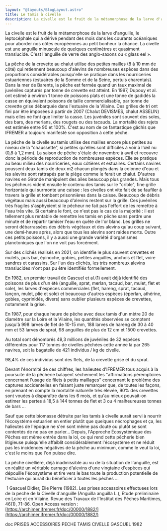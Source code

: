 ```yaml
---
layout: "@layouts/BlogLayout.astro"
title: Le tamis à civelle
description: La civelle est le fruit de la métamorphose de la larve d'anguille. La pêche au tamis utilise des mailles plus petites au niveau de la "chaussette", si petites qu'elles sont difficiles à voir à l'œil nu (0,8 à 1,2 mm)
---
```


La civelle est le fruit de la métamorphose de la larve d'anguille, le leptocéphale qui a dérivé pendant des mois dans les courants océaniques pour aborder nos côtes européennes au petit bonheur la chance. La civelle est une anguille minuscule de quelques centimètres et quasiment translucide. C'est l'anguille de verre des anglo-saxons ou « glass eel ».

La pêche de la crevette au chalut utilise des petites mailles (8 à 10 mm de côté) qui retiennent beaucoup d'alevins de nombreuses espèces dans des proportions considérables puisqu'elle se pratique dans les nourriceries estuariennes (estuaires de la Somme et de la Seine, pertuis charentais). Dans la mer de Barents, la pêche est fermée quand un taux maximal de juvéniles capturés par tonne de crevette est atteint. En 1997, Dupouy et al. ont estimé à environ 1 tonne de poissons plats et une tonne de gadidés la casse en équivalent poissons de taille commercialisable, par tonne de crevette grise débarquée dans l'estuaire de la Vilaine. Des grilles de tri ont fini par être imposées à partir de 2007 (Chalut DEVISMES, chalut ASSELIN) mais elles ne font que limiter la casse. Les juvéniles sont souvent des soles, des bars, des merlans, des rougets ou des tacauds. La mortalité des rejets est estimée entre 90 et 100%. C'est au nom de ce fantastique gâchis que IFREMER a toujours manifesté son opposition à cette pêche.

La pêche de la civelle au tamis utilise des mailles encore plus petites au niveau de la "chaussette", si petites qu'elles sont difficiles à voir à l'œil nu (0,8 à 1,2 mm). La saison de pêche s'étale de novembre à avril et recouvre donc la période de reproduction de nombreuses espèces. Elle se pratique au beau milieu des nourriceries, eaux côtières et estuaires. Certains navires poussent deux tamis de deux m2 chacun plongés dans la colonne d'eau et les alevins sont rattrapés par le piège comme le ferait un chalut. D'autres navires en Gironde manipulent des ailes beaucoup plus grandes. Mais tous les pêcheurs vident ensuite le contenu des tamis sur le "crible", fine grille horizontale qui surmonte une caisse : les civelles ont vite fait de se faufiler à travers la grille et tombent prisonnières dans la caisse. Beaucoup de débris végétaux mais aussi beaucoup d'alevins restent sur la grille. Ces juvéniles très fragiles s'asphyxient si le pêcheur ne fait pas l'effort de les remettre à l'eau très vite. Si certains le font, ce n'est pas le cas de la majorité : il est tellement plus rentable de remettre les tamis en pêche sans perdre une minute et de repartir tamiser l'eau en quête de l'or blanc. Les grilles ne seront débarrassées des débris végétaux et des alevins qu'au coup suivant, une demi-heure après, alors que tous les alevins sont raides morts. Outre ces petits poissons, il y a aussi une grande variété d'organismes planctoniques que l'on ne voit pas forcément.

Sur des clichés réalisés en 2021, on identifie le plus souvent crevettes et mulets, puis bar, épinoche, gobies, petites anguilles, anchois et flet, voire sandres et carassins. Sur l'un des clichés, les très nombreux alevins translucides n'ont pas pu être identifiés formellement.

En 1982, un premier travail de Gascuel et al.(1) avait déjà identifié des poissons de plus d'un été (anguille, sprat, merlan, tacaud, bar, mulet, flet et sole), les larves d'espèces commerciales (flet, hareng, sprat, tacaud, lançon, mulet, plie et sole) et beaucoup d'autres espèces (éperlan, athérine, gobies, cyprinidés, divers) sans oublier plusieurs espèces de crevettes, notamment la grise.

En 1987, pour chaque heure de pêche avec deux tamis d'un mètre 20 de diamètre sur la Loire et la Vilaine, les quantités observées se comptent jusqu'à 998 larves de flet de 10-15 mm, 188 larves de hareng de 30 à 40 mm et 53 larves de sprat, 98 anguilles de plus de 12 cm et 1500 crevettes.

Au total sont dénombrés 49,3 millions de juvéniles de 32 espèces différentes pour 117 tonnes de civelles pêchées cette année là par 265 navires, soit la bagatelle de 421 individus / kg de civelle.

98,4% de ces individus sont des flets, de la crevette grise et du sprat.

Devant l'énormité de ces chiffres, les halieutes d'IFREMER tous acquis à la poursuite de la pêcherie balayent sèchement les "affirmations péremptoires concernant l'usage de filets à petits maillages" concernant le problème des captures accidentelles en faisant juste remarquer que, de toutes les façons, en prenant en compte la mortalité naturelle très élevée, 90% des crevettes sont vouées à disparaître dans les 6 mois, et qu'au mieux pouvait-on estimer les pertes à 18,5 à 144 tonnes de flet et 3 ou 4 malheureuses tonnes de bars ...

Sauf que cette biomasse détruite par les tamis à civelle aurait servi à nourrir l’écosystème estuarien en entier plutôt que quelques nécrophages et ça, les halieutes de l'époque ne s'en sont même pas douté ou plutôt se sont contentés de ne pas en parler... Depuis, l'Approche Écosystémique des Pêches est même entrée dans la loi, ce qui rend cette pêcherie bien litigieuse puisqu'elle affaiblit considérablement l'écosystème et ne réduit pas les incidences négatives de la pêche au minimum, comme le veut la loi, c'est le moins que l'on puisse dire.

La pêche civellière, déjà inadmissible au vu de la situation de l'anguille, est en réalité un véritable carnage d'alevins d'une vingtaine d'espèces qui dépouille l'écosystème et tire vers le bas toute la production potentielle de l'estuaire qui aurait du bénéficier à toutes les pêches ...

​
1 Gascuel Didier, Elie Pierre (1982). Les prises accessoires effectuees lors de la peche de la Civelle d'anguille (Anguilla anguilla L.), Etude preliminaire en Loire et en Vilaine. Revue des Travaux de l'Institut des Pêches Maritimes, 46(1), 71-86. Open Access version : [https://archimer.ifremer.fr/doc/00000/1882/](https://archimer.ifremer.fr/doc/00000/1882/)

doc PRISES ACCESSOIRES PECHE TAMIS CIVELLE GASCUEL 1982